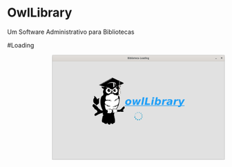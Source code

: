 # OwlLibrary
Um Software Administrativo para Bibliotecas 

#Loading


<img src="https://github.com/AlexandreJusten/OwlLibrary/blob/main/img_Readme/Loading2.png" min-width="400px" max-width="400px" width="400px" align="right" alt="Computador iuriCode">
